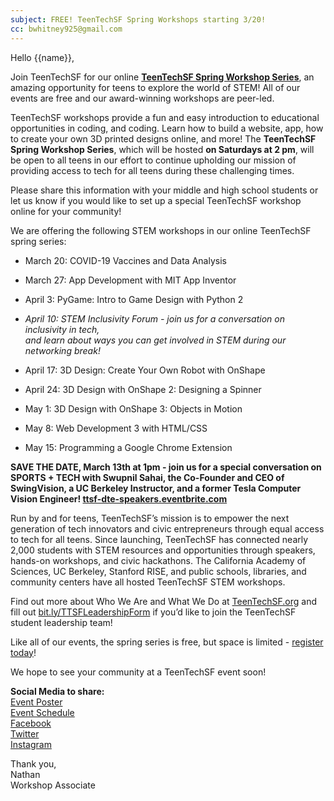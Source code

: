 ```yaml
---
subject: FREE! TeenTechSF Spring Workshops starting 3/20!
cc: bwhitney925@gmail.com
---
```


Hello {{name}},  

Join TeenTechSF for our online **[TeenTechSF Spring Workshop Series](http://ttsf-spring-workshops.eventbrite.com)**, an amazing opportunity for teens to explore the world of STEM! All of our events are free and our award-winning workshops are peer-led.  

TeenTechSF workshops provide a fun and easy introduction to educational opportunities in coding, and coding. Learn how to build a website, app, how to create your own 3D printed designs online, and more!  The **TeenTechSF Spring Workshop Series**, which will be hosted **on Saturdays at 2 pm**, will be open to all teens in our effort to continue upholding our mission of providing access to tech for all teens during these challenging times.  

Please share this information with your middle and high school students or let us know if you would like to set up a special TeenTechSF workshop online for your community!  

We are offering the following STEM workshops in our online TeenTechSF spring series:  
* March 20: COVID-19 Vaccines and Data Analysis  
* March 27: App Development with MIT App Inventor  
* April 3: PyGame: Intro to Game Design with Python 2  

* *April 10: STEM Inclusivity Forum - join us for a conversation on inclusivity in tech,  
and learn about ways you can get involved in STEM during our networking break!*  

* April 17: 3D Design: Create Your Own Robot with OnShape  
* April 24: 3D Design with OnShape 2: Designing a Spinner  
* May 1: 3D Design with OnShape 3: Objects in Motion  
* May 8: Web Development 3 with HTML/CSS  
* May 15: Programming a Google Chrome Extension  

**SAVE THE DATE, March 13th at 1pm - join us for a special conversation on SPORTS + TECH with Swupnil Sahai, the Co-Founder and CEO of SwingVision, a UC Berkeley Instructor, and a former Tesla Computer Vision Engineer! [ttsf-dte-speakers.eventbrite.com](http://ttsf-dte-speakers.eventbrite.com)**  

Run by and for teens, TeenTechSF’s mission is to empower the next generation of tech innovators and civic entrepreneurs through equal access to tech for all teens. Since launching, TeenTechSF has connected nearly 2,000 students with STEM resources and opportunities through speakers, hands-on workshops, and civic hackathons. The California Academy of Sciences, UC Berkeley, Stanford RISE, and public schools, libraries, and community centers have all hosted TeenTechSF STEM workshops.  

Find out more about Who We Are and What We Do at [TeenTechSF.org](http://teentechsf.org) and fill out [bit.ly/TTSFLeadershipForm](http://bit.ly/TTSFLeadershipForm) if you’d like to join the TeenTechSF student leadership team!  

Like all of our events, the spring series is free, but space is limited - [register today](http://ttsf-spring-workshops.eventbrite.com)!  
 
We hope to see your community at a TeenTechSF event soon!  

**Social Media to share:**  
[Event Poster](https://drive.google.com/file/d/1Jc-DDBVzbM_ky1hzRf2iJRyrXMleDuLD/view?usp=sharing)  
[Event Schedule](https://drive.google.com/file/d/1q25BPyhD-4cMR3sYbbC6oNouUFIa1PEH/view?usp=sharing)  
[Facebook](https://www.facebook.com/teentechsf/posts/3756133424477153)  
[Twitter](https://twitter.com/teentechsf/status/1363293479149789185)  
[Instagram](https://www.instagram.com/p/CLiO706j_oA/)  

Thank you,  
Nathan  
Workshop Associate
